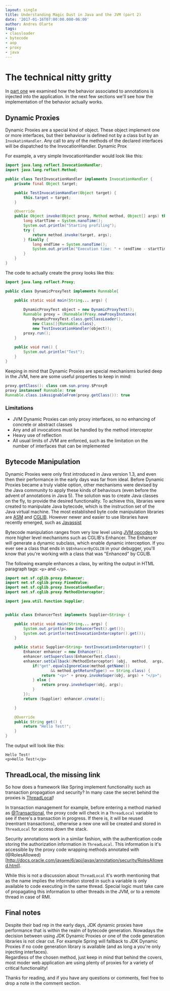 ```yaml
---
layout: single  
title: Understanding Magic Dust in Java and the JVM (part 2)
date: '2017-01-16T07:00:00.000-06:00'
author: Andres Olarte
tags:
- classloader
- bytecode
- aop
- proxy
- java
---
```


# The technical nitty gritty 

In [part one](/2017/01/09/magic-dust-in-Java-part-1.html) we examined how the behavior associated to annotations  is injected into the application.
In the next few sections we'll see how the implementation of the behavior actually works.
 
 
## Dynamic Proxies

Dynamic Proxies are a special kind of object. These object implement one or more interfaces, but their behaviour is defined not by a class but by an `InvokatinHandler`. 
Any call to any of the methods of the declared interfaces will be dispatched to the InvocationHandler. Dynamic Prox

For example, a very simple InvocationHandler would look like this:

~~~java
import java.lang.reflect.InvocationHandler;
import java.lang.reflect.Method;

public class TestInvocationHandler implements InvocationHandler {
    private final Object target;

    public TestInvocationHandler(Object target) {
        this.target = target;
    }

    @Override
    public Object invoke(Object proxy, Method method, Object[] args) throws Throwable {
        long startTime = System.nanoTime();
        System.out.println("Starting profiling");
        try {
            return method.invoke(target, args);
        } finally {
            long endTime = System.nanoTime();
            System.out.println("Execution time: " + (endTime - startTime));
        }
    }
}
~~~

The code to actually create the proxy looks like this:

~~~java
import java.lang.reflect.Proxy;

public class DynamicProxyTest implements Runnable{

    public static void main(String... args) {
    
        DynamicProxyTest object = new DynamicProxyTest();
        Runnable proxy = (Runnable)Proxy.newProxyInstance(
            DynamicProxyTest.class.getClassLoader(),
            new Class[]{Runnable.class},
            new TestInvocationHandler(object));
        proxy.run();
    }
    
    public void run() {
        System.out.println("Test");
    }
}
~~~

Keeping in mind that Dynamic Proxies are special mechanisms buried deep in the JVM, here are some useful properties to keep in mind:

~~~java
proxy.getClass(): class com.sun.proxy.$Proxy0
proxy instanceof Runnable: true
Runnable.class.isAssignableFrom(proxy.getClass()): true
~~~

### Limitations

* JVM Dynamic Proxies can only proxy interfaces, so no enhancing of concrete or abstract classes
* Any and all invocations must be handled by the method interceptor
* Heavy use of reflection
* All usual limits of JVM are enforced, such as the limitation on the number of interfaces that can be implemented

## Bytecode Manipulation

Dynamic Proxies were only first introduced in Java version 1.3, and even then their performance in the early days was far from ideal. 
Before Dynamic Proxies became a truly viable option, other mechanisms were devised by the Java community to apply these kinds of behaviours (even before the advent of annotations in Java 5).
The solution was to create Java classes on the fly, to provide the desired functionality. 
To achieve this, libraries were created to manipulate Java bytecode, which is the instruction set of the Java virtual machine.
The most established byte code manipulation libraries are [ASM](http://asm.ow2.org/) and [CGLIB](https://github.com/cglib/cglib). 
However newer and easier to use libraries have recently emerged, such as [Javassist](http://jboss-javassist.github.io/javassist/) 

Bytecode manipulation ranges from very low level using [JVM opcodes](https://en.wikipedia.org/wiki/Java_bytecode_instruction_listings) to more higher level mechanisms such as CGLIB's Enhancer. 
The Enhancer will generate a dynamic subclass, which enable dynamic interception. If you ever see a class that ends in `$$EnhancerByCGLIB` in your debugger, you'll know that you're working with a class that was "Enhanced" by CGLIB.

The following example enhances a class, by writing the output in HTML paragraph tags: `<p>` and `</p>`. 

~~~java
import net.sf.cglib.proxy.Enhancer;
import net.sf.cglib.proxy.FixedValue;
import net.sf.cglib.proxy.InvocationHandler;
import net.sf.cglib.proxy.MethodInterceptor;

import java.util.function.Supplier;


public class EnhancerTest implements Supplier<String> {

    public static void main(String... args) {
        System.out.println(new EnhancerTest().get());
        System.out.println(testInvocationInterceptor().get());
    }  

    public static Supplier<String> testInvocationInterceptor() {
        Enhancer enhancer = new Enhancer();
        enhancer.setSuperclass(EnhancerTest.class);
        enhancer.setCallback((MethodInterceptor) (obj,  method,  args, proxy) -> {
            if("get".equalsIgnoreCase(method.getName())
                    && method.getReturnType() == String.class) {
                return "<p>" + proxy.invokeSuper(obj, args) + "</p>";
            } else {
                return proxy.invokeSuper(obj, args);
            }
        });
        return (Supplier) enhancer.create();

    }

    @Override
    public String get() {
        return "Hello Test!";
    }
}
~~~

The output will look like this:

~~~
Hello Test!
<p>Hello Test!</p>
~~~

## ThreadLocal, the missing link 

So how does a framework like Spring implement functionality such as transaction propagation and security? In many case the secret behind the proxies is [ThreadLocal](https://docs.oracle.com/javase/7/docs/api/java/lang/ThreadLocal.html)!

In transaction management for example, before entering a method marked as [@Transactional](https://javaee-spec.java.net/nonav/javadocs/javax/transaction/Transactional.html), the proxy code will check in a `ThreadLocal` variable to see if there's a transaction in progress. If there is, it will be reused (reentrant transactions), otherwise a new one will be created and stored in `ThreadLocal` for access down the stack.

Security annotations work in a similar fashion, with the authentication code storing the authorization information in `ThreadLocal`. This information is it's accessible by the proxy code wrapping methods annotated with (@RolesAllowed)[http://docs.oracle.com/javaee/6/api/javax/annotation/security/RolesAllowed.html]. 

While this is not a discussion about `ThreadLocal` it's worth mentioning that as the name implies the information stored in such a variable is only available to code executing in the same thread. Special logic must take care of propagating this information to other threads in the JVM, or to a remote thread in case of RMI.

## Final notes

Despite their bad rep in the early days, JDK dynamic proxies have performance that is within the realm of bytecode generation.
Nowadays the decision between using JDK Dynamic Proxies or one of the code generation libraries is not clear cut. 
For example Spring will fallback to JDK Dynamic Proxies if no code generation library is available (and as long a you're only injecting interfaces).  
Regardless of the chosen method, just keep in mind that behind the covers, most moder web application are using plenty of proxies for a variety of critical functionality!

Thanks for reading, and if you have any questions or comments, feel free to drop a note in the comment section.